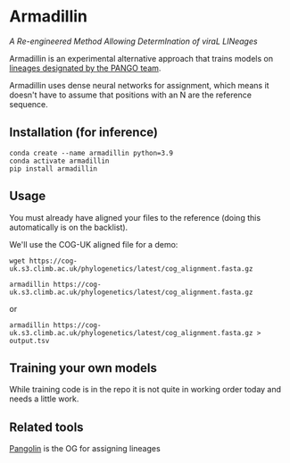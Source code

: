 # Armadillin
_A Re-engineered Method Allowing DetermInation of viraL LINeages_

Armadillin is an experimental alternative approach that trains models on [lineages designated by the PANGO team](https://github.com/cov-lineages/pango-designation).

Armadillin uses dense neural networks for assignment, which means it doesn't have to assume that positions with an N are the reference sequence.

## Installation (for inference)
```
conda create --name armadillin python=3.9
conda activate armadillin
pip install armadillin
```

## Usage
You must already have aligned your files to the reference (doing this automatically is on the backlist).

We'll use the COG-UK aligned file for a demo:
```
wget https://cog-uk.s3.climb.ac.uk/phylogenetics/latest/cog_alignment.fasta.gz
```

```
armadillin https://cog-uk.s3.climb.ac.uk/phylogenetics/latest/cog_alignment.fasta.gz
```

or

```
armadillin https://cog-uk.s3.climb.ac.uk/phylogenetics/latest/cog_alignment.fasta.gz > output.tsv
```

## Training your own models
While training code is in the repo it is not quite in working order today and needs a little work.

## Related tools
[Pangolin](https://github.com/cov-lineages/pangolin) is the OG for assigning lineages
